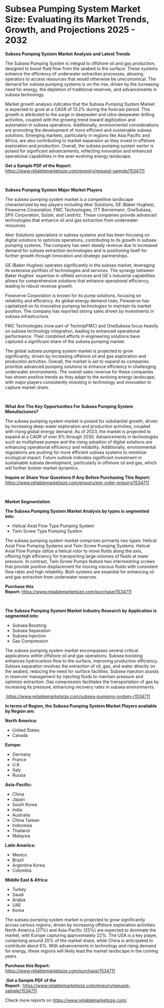 <p><h1>Subsea Pumping System Market Size: Evaluating its Market Trends, Growth, and Projections 2025 - 2032</h1></p><p><strong>Subsea Pumping System Market Analysis and Latest Trends</strong></p>
<p><p>The Subsea Pumping System is integral to offshore oil and gas production, designed to boost fluid flow from the seabed to the surface. These systems enhance the efficiency of underwater extraction processes, allowing operators to access resources that would otherwise be uneconomical. The demand for subsea pumping systems is on the rise, driven by the increasing need for energy, the depletion of traditional reserves, and advancements in subsea technology.</p><p>Market growth analysis indicates that the Subsea Pumping System Market is expected to grow at a CAGR of 13.2% during the forecast period. This growth is attributed to the surge in deepwater and ultra-deepwater drilling activities, coupled with the growing trend toward digitization and automation in subsea operations. Additionally, environmental considerations are promoting the development of more efficient and sustainable subsea solutions. Emerging markets, particularly in regions like Asia Pacific and Africa, are also contributing to market expansion as they invest in offshore exploration and production. Overall, the subsea pumping system sector is poised for significant advancements, reflecting innovation and enhanced operational capabilities in the ever-evolving energy landscape.</p></p>
<p><strong>Get a Sample PDF of the Report:&nbsp;</strong> <a href="https://www.reliablemarketsize.com/enquiry/request-sample/1534711?utm_campaign=1197&utm_medium=2&utm_source=Github&utm_content=ia&utm_term=11032025&utm_id=subsea-pumping-system">https://www.reliablemarketsize.com/enquiry/request-sample/1534711</a></p>
<p>&nbsp;</p>
<p><strong>Subsea Pumping System Major Market Players</strong></p>
<p><p>The subsea pumping system market is a competitive landscape characterized by key players including Aker Solutions, GE (Baker Hughes), Flowserve Corporation, FMC Technologies, ITT Bornemann, OneSubsea, SPX Corporation, Sulzer, and Leistritz. These companies provide advanced technologies that enhance oil and gas extraction from underwater resources.</p><p>Aker Solutions specializes in subsea systems and has been focusing on digital solutions to optimize operations, contributing to its growth in subsea pumping systems. The company has seen steady revenue due to increased demand for subsea extraction technologies and is positioning itself for further growth through innovation and strategic partnerships.</p><p>GE (Baker Hughes) operates significantly in the subsea market, leveraging its extensive portfolio of technologies and services. The synergy between Baker Hughes' expertise in oilfield services and GE's industrial capabilities allows for comprehensive solutions that enhance operational efficiency, leading to robust revenue growth.</p><p>Flowserve Corporation is known for its pump solutions, focusing on reliability and efficiency. As global energy demand rises, Flowserve has capitalized on its innovative pumping technologies to maintain its market position. The company has reported strong sales driven by investments in subsea infrastructure.</p><p>FMC Technologies (now part of TechnipFMC) and OneSubsea focus heavily on subsea technology integration, leading to enhanced operational performance. Their combined efforts in engineering solutions have captured a significant share of the subsea pumping market.</p><p>The global subsea pumping system market is projected to grow significantly, driven by increasing offshore oil and gas exploration and production activities. Overall, the market is set to expand as companies prioritize advanced pumping solutions to enhance efficiency in challenging underwater environments. The overall sales revenue for these companies has shown positive trends as they adapt to the evolving energy landscape, with major players consistently investing in technology and innovation to capture market share.</p></p>
<p>&nbsp;</p>
<p><strong>What Are The Key Opportunities For Subsea Pumping System Manufacturers?</strong></p>
<p><p>The subsea pumping system market is poised for substantial growth, driven by increasing deep-water exploration and production activities, coupled with rising global energy demand. As of 2023, the market is projected to expand at a CAGR of over 8% through 2030. Advancements in technologies such as multiphase pumps and the rising adoption of digital solutions are enhancing operational efficiency and reliability. Additionally, environmental regulations are pushing for more efficient subsea systems to minimize ecological impact. Future outlook indicates significant investment in sustainable subsea development, particularly in offshore oil and gas, which will further bolster market dynamics.</p></p>
<p><strong>Inquire or Share Your Questions If Any Before Purchasing This Report:</strong> <a href="https://www.reliablemarketsize.com/enquiry/pre-order-enquiry/1534711?utm_campaign=1197&utm_medium=2&utm_source=Github&utm_content=ia&utm_term=11032025&utm_id=subsea-pumping-system">https://www.reliablemarketsize.com/enquiry/pre-order-enquiry/1534711</a></p>
<p>&nbsp;</p>
<p><strong>Market Segmentation</strong></p>
<p><strong>The Subsea Pumping System Market Analysis by types is segmented into:</strong></p>
<p><ul><li>Helical Axial Flow Type Pumping System</li><li>Twin Screw Type Pumping System</li></ul></p>
<p><p>The subsea pumping system market comprises primarily two types: Helical Axial Flow Pumping Systems and Twin Screw Pumping Systems. Helical Axial Flow Pumps utilize a helical rotor to move fluids along the axis, offering high efficiency for transporting large volumes of fluids at lower pressure. In contrast, Twin Screw Pumps feature two intermeshing screws that provide positive displacement for moving viscous fluids with consistent flow rates and high reliability. Both systems are essential for enhancing oil and gas extraction from underwater reserves.</p></p>
<p><strong>Purchase this Report:&nbsp;</strong><a href="https://www.reliablemarketsize.com/purchase/1534711?utm_campaign=1197&utm_medium=2&utm_source=Github&utm_content=ia&utm_term=11032025&utm_id=subsea-pumping-system">https://www.reliablemarketsize.com/purchase/1534711</a></p>
<p>&nbsp;</p>
<p><strong>The Subsea Pumping System Market Industry Research by Application is segmented into:</strong></p>
<p><ul><li>Subsea Boosting</li><li>Subsea Separation</li><li>Subsea Injection</li><li>Gas Compression</li></ul></p>
<p><p>The subsea pumping system market encompasses several critical applications within offshore oil and gas operations. Subsea boosting enhances hydrocarbon flow to the surface, improving production efficiency. Subsea separation involves the extraction of oil, gas, and water directly on the seabed, reducing the need for surface facilities. Subsea injection assists in reservoir management by injecting fluids to maintain pressure and optimize extraction. Gas compression facilitates the transportation of gas by increasing its pressure, enhancing recovery rates in subsea environments.</p></p>
<p><a href="https://www.reliablemarketsize.com/subsea-pumping-system-r1534711?utm_campaign=1197&utm_medium=2&utm_source=Github&utm_content=ia&utm_term=11032025&utm_id=subsea-pumping-system">&nbsp;https://www.reliablemarketsize.com/subsea-pumping-system-r1534711</a></p>
<p><strong>In terms of Region, the Subsea Pumping System Market Players available by Region are:</strong></p>
<p>
    <p> <strong> North America: </strong>
        <ul>
            <li>United States</li>
            <li>Canada</li>
        </ul>
        </p> 
    <p> <strong> Europe: </strong>
        <ul>
            <li>Germany</li>
            <li>France</li>
            <li>U.K.</li>
            <li>Italy</li>
            <li>Russia</li>
        </ul>
        </p> 
    <p> <strong> Asia-Pacific: </strong>
        <ul>
            <li>China</li>
            <li>Japan</li>
            <li>South Korea</li>
            <li>India</li>
            <li>Australia</li>
            <li>China Taiwan</li>
            <li>Indonesia</li>
            <li>Thailand</li>
            <li>Malaysia</li>
        </ul>
        </p> 
    <p> <strong> Latin America: </strong>
        <ul>
            <li>Mexico</li>
            <li>Brazil</li>
            <li>Argentina Korea</li>
            <li>Colombia</li>
        </ul>
        </p> 
    <p> <strong> Middle East & Africa: </strong>
        <ul>
            <li>Turkey</li>
            <li>Saudi</li>
            <li>Arabia</li>
            <li>UAE</li>
            <li>Korea</li>
        </ul>
    </p>
    </p>
<p><p>The subsea pumping system market is projected to grow significantly across various regions, driven by increasing offshore exploration activities. North America (27%) and Asia-Pacific (25%) are expected to dominate the market, with Europe capturing approximately 22%. The USA is a key player, comprising around 20% of the market share, while China is anticipated to contribute about 6%. With advancements in technology and rising demand for energy, these regions will likely lead the market landscape in the coming years.</p></p>
<p><strong>Purchase this Report: </strong><a href="https://www.reliablemarketsize.com/purchase/1534711?utm_campaign=1197&utm_medium=2&utm_source=Github&utm_content=ia&utm_term=11032025&utm_id=subsea-pumping-system">https://www.reliablemarketsize.com/purchase/1534711</a></p>
<p>&nbsp;<strong>Get a Sample PDF of the Report:&nbsp;&nbsp;</strong><a href="https://www.reliablemarketsize.com/enquiry/request-sample/1534711?utm_campaign=1197&utm_medium=2&utm_source=Github&utm_content=ia&utm_term=11032025&utm_id=subsea-pumping-system">https://www.reliablemarketsize.com/enquiry/request-sample/1534711</a></p>
<p><strong></strong></p>
<p>Check more reports on <a href="https://www.reliablemarketsize.com/?utm_campaign=1197&utm_medium=2&utm_source=Github&utm_content=ia&utm_term=11032025&utm_id=subsea-pumping-system">https://www.reliablemarketsize.com/</a></p>